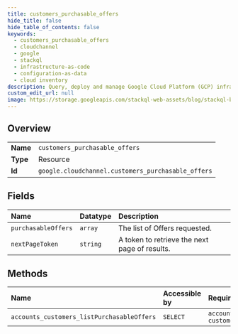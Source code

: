 ```yaml
---
title: customers_purchasable_offers
hide_title: false
hide_table_of_contents: false
keywords:
  - customers_purchasable_offers
  - cloudchannel
  - google    
  - stackql
  - infrastructure-as-code
  - configuration-as-data
  - cloud inventory
description: Query, deploy and manage Google Cloud Platform (GCP) infrastructure and resources using SQL
custom_edit_url: null
image: https://storage.googleapis.com/stackql-web-assets/blog/stackql-blog-post-featured-image.png
---
```

  
    

## Overview
<table><tbody>
<tr><td><b>Name</b></td><td><code>customers_purchasable_offers</code></td></tr>
<tr><td><b>Type</b></td><td>Resource</td></tr>
<tr><td><b>Id</b></td><td><code>google.cloudchannel.customers_purchasable_offers</code></td></tr>
</tbody></table>

## Fields
| Name | Datatype | Description |
|:-----|:---------|:------------|
| `purchasableOffers` | `array` | The list of Offers requested. |
| `nextPageToken` | `string` | A token to retrieve the next page of results. |
## Methods
| Name | Accessible by | Required Params |
|:-----|:--------------|:----------------|
| `accounts_customers_listPurchasableOffers` | `SELECT` | `accountsId, customersId:listPurchasableOffers` |
